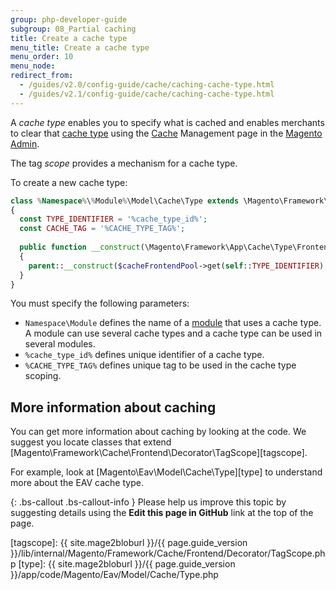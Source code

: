 ```yaml
---
group: php-developer-guide
subgroup: 08_Partial caching
title: Create a cache type
menu_title: Create a cache type
menu_order: 10
menu_node:
redirect_from:
  - /guides/v2.0/config-guide/cache/caching-cache-type.html
  - /guides/v2.1/config-guide/cache/caching-cache-type.html
---
```


A *cache type* enables you to specify what is cached and enables merchants to clear that [cache type](https://glossary.magento.com/cache-type) using the [Cache](https://glossary.magento.com/cache) Management page in the [Magento Admin](https://glossary.magento.com/magento-admin).

The tag *scope* provides a mechanism for a cache type.

To create a new cache type:

```php
class %Namespace%\%Module%\Model\Cache\Type extends \Magento\Framework\Cache\Frontend\Decorator\TagScope
{
  const TYPE_IDENTIFIER = '%cache_type_id%';
  const CACHE_TAG = '%CACHE_TYPE_TAG%';
  
  public function __construct(\Magento\Framework\App\Cache\Type\FrontendPool $cacheFrontendPool)
  {
    parent::__construct($cacheFrontendPool->get(self::TYPE_IDENTIFIER), self::CACHE_TAG);
  }
}
```

You must specify the following parameters:

*	`Namespace\Module` defines the name of a [module](https://glossary.magento.com/module) that uses a cache type. A module can use several cache types and a cache type can be used in several modules.
*	`%cache_type_id%` defines unique identifier of a cache type.
*	`%CACHE_TYPE_TAG%` defines unique tag to be used in the cache type scoping.

## More information about caching

You can get more information about caching by looking at the code.
We suggest you locate classes that extend [Magento\Framework\Cache\Frontend\Decorator\TagScope][tagscope].

For example, look at [Magento\Eav\Model\Cache\Type][type] to understand more about the EAV cache type.

{: .bs-callout .bs-callout-info }
Please help us improve this topic by suggesting details using the **Edit this page in GitHub** link at the top of the page.

[tagscope]: {{ site.mage2bloburl }}/{{ page.guide_version }}/lib/internal/Magento/Framework/Cache/Frontend/Decorator/TagScope.php
[type]: {{ site.mage2bloburl }}/{{ page.guide_version }}/app/code/Magento/Eav/Model/Cache/Type.php
